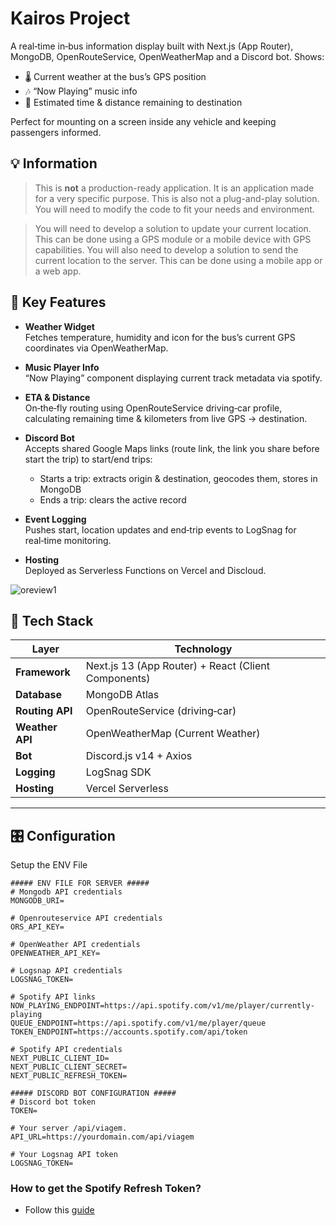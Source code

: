 # Kairos Project

A real‑time in‑bus information display built with Next.js (App Router), MongoDB, OpenRouteService, OpenWeatherMap and a Discord bot. Shows:

- 🌡️ Current weather at the bus’s GPS position
- 🎶 “Now Playing” music info
- 🚏 Estimated time & distance remaining to destination

Perfect for mounting on a screen inside any vehicle and keeping passengers informed.


## 💡 Information
> This is **not** a production-ready application. It is an application made for a very specific purpose. This is also not a plug-and-play solution. You will need to modify the code to fit your needs and environment.

> You will need to develop a solution to update your current location. This can be done using a GPS module or a mobile device with GPS capabilities. You will also need to develop a solution to send the current location to the server. This can be done using a mobile app or a web app.


## 🧩 Key Features

- **Weather Widget**  
  Fetches temperature, humidity and icon for the bus’s current GPS coordinates via OpenWeatherMap.

- **Music Player Info**  
  “Now Playing” component displaying current track metadata via spotify.

- **ETA & Distance**  
  On‑the‑fly routing using OpenRouteService driving‑car profile, calculating remaining time & kilometers from live GPS → destination.

- **Discord Bot**  
  Accepts shared Google Maps links (route link, the link you share before start the trip) to start/end trips:
    - Starts a trip: extracts origin & destination, geocodes them, stores in MongoDB
    - Ends a trip: clears the active record

- **Event Logging**  
  Pushes start, location updates and end‑trip events to LogSnag for real‑time monitoring.

- **Hosting**  
  Deployed as Serverless Functions on Vercel and Discloud.


![oreview1](https://r2.fivemanage.com/icFvuIKk9ch17iXgkGhC0/Capturadeecr2025-04-21143210.png)
## 🚀 Tech Stack

| Layer            | Technology                                   |
| ---------------- | --------------------------------------------- |
| **Framework**    | Next.js 13 (App Router) + React (Client Components) |
| **Database**     | MongoDB Atlas                                 |
| **Routing API**  | OpenRouteService (driving‑car)                |
| **Weather API**  | OpenWeatherMap (Current Weather)              |
| **Bot**          | Discord.js v14 + Axios                        |
| **Logging**      | LogSnag SDK                                   |
| **Hosting**      | Vercel Serverless                             |

---



## 🎛️ Configuration

Setup the ENV File
```env 
##### ENV FILE FOR SERVER #####
# Mongodb API credentials
MONGODB_URI=

# Openrouteservice API credentials
ORS_API_KEY=

# OpenWeather API credentials
OPENWEATHER_API_KEY=

# Logsnap API credentials
LOGSNAG_TOKEN=

# Spotify API links
NOW_PLAYING_ENDPOINT=https://api.spotify.com/v1/me/player/currently-playing
QUEUE_ENDPOINT=https://api.spotify.com/v1/me/player/queue
TOKEN_ENDPOINT=https://accounts.spotify.com/api/token

# Spotify API credentials
NEXT_PUBLIC_CLIENT_ID=
NEXT_PUBLIC_CLIENT_SECRET=
NEXT_PUBLIC_REFRESH_TOKEN=

```

```env
##### DISCORD BOT CONFIGURATION #####
# Discord bot token
TOKEN=

# Your server /api/viagem. 
API_URL=https://yourdomain.com/api/viagem

# Your Logsnag API token
LOGSNAG_TOKEN=
```

### How to get the Spotify Refresh Token?
- Follow this [guide](https://medium.com/@vinhp/the-diy-guide-to-generating-refresh-tokens-for-spotify-api-calls-4eaec82734e4)

